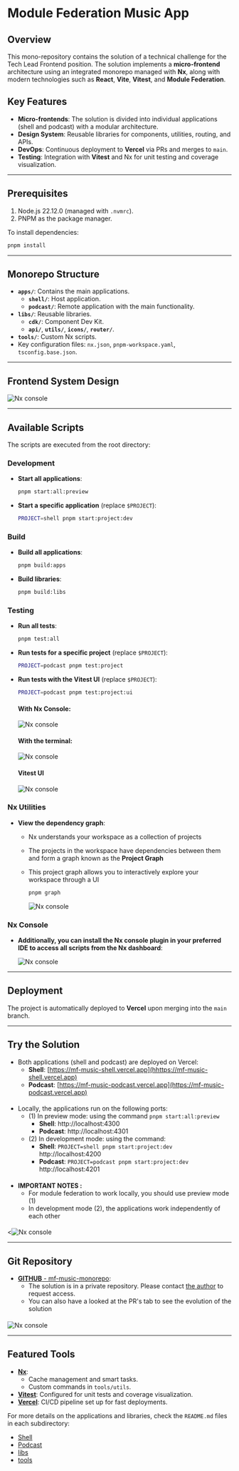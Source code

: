 
# Module Federation Music App

## Overview
This mono-repository contains the solution of a technical challenge for the Tech Lead Frontend position. The solution implements a **micro-frontend** architecture using an integrated monorepo managed with **Nx**, along with modern technologies such as **React**, **Vite**, **Vitest**, and **Module Federation**.

## Key Features
- **Micro-frontends**: The solution is divided into individual applications (shell and podcast) with a modular architecture.
- **Design System**: Reusable libraries for components, utilities, routing, and APIs.
- **DevOps**: Continuous deployment to **Vercel** via PRs and merges to `main`.
- **Testing**: Integration with **Vitest** and Nx for unit testing and coverage visualization.

---

## Prerequisites
1. Node.js 22.12.0 (managed with `.nvmrc`).
2. PNPM as the package manager.

To install dependencies:
```bash
pnpm install
```
___

## Monorepo Structure
- **`apps/`**: Contains the main applications.
  - **`shell/`**: Host application.
  - **`podcast/`**: Remote application with the main functionality.
- **`libs/`**: Reusable libraries.
  - **`cdk/`**: Component Dev Kit.
  - **`api/`**, **`utils/`**, **`icons/`**, **`router/`**.
- **`tools/`**: Custom Nx scripts.
- Key configuration files: `nx.json`, `pnpm-workspace.yaml`, `tsconfig.base.json`.

---

## Frontend System Design

![Nx console](readme-helpers/assets/images/front-system-design.png)

---

## Available Scripts
The scripts are executed from the root directory:

### Development
- **Start all applications**:
  ```bash
  pnpm start:all:preview
  ```
- **Start a specific application** (replace `$PROJECT`):
  ```bash
  PROJECT=shell pnpm start:project:dev
  ```

### Build
- **Build all applications**:
  ```bash
  pnpm build:apps
  ```
- **Build libraries**:
  ```bash
  pnpm build:libs
  ```

### Testing
- **Run all tests**:
  ```bash
  pnpm test:all
  ```
- **Run tests for a specific project** (replace `$PROJECT`):
  ```bash
  PROJECT=podcast pnpm test:project
  ```
- **Run tests with the Vitest UI** (replace `$PROJECT`):
  ```bash
  PROJECT=podcast pnpm test:project:ui
  ```

  #### **With Nx Console**:

  ![Nx console](readme-helpers/assets/images/vitest-ui-nx-console.gif)

  #### **With the terminal**:

  ![Nx console](readme-helpers/assets/images/vitest-ui-terminal.gif)

  #### **Vitest UI**

  ![Nx console](readme-helpers/assets/images/vitest-ui-dashboard.gif)

### Nx Utilities
- **View the dependency graph**:
  - Nx understands your workspace as a collection of projects
  - The projects in the workspace have dependencies between them and form a graph known as the **Project Graph**
  - This project graph allows you to interactively explore your workspace through a UI
    ```bash
    pnpm graph
    ```

    ![Nx console](readme-helpers/assets/images/nx-use.gif)

### Nx Console
- **Additionally, you can install the **Nx console** plugin in your preferred IDE to access all scripts from the Nx dashboard**:

  ![Nx console](readme-helpers/assets/images/nx-console.gif)

---

## Deployment
The project is automatically deployed to **Vercel** upon merging into the `main` branch.

---

## Try the Solution

- Both applications (shell and podcast) are deployed on Vercel:
  - **Shell**: [https://mf-music-shell.vercel.app](hhttps://mf-music-shell.vercel.app)
  - **Podcast**: [https://mf-music-podcast.vercel.app](https://mf-music-podcast.vercel.app)
####
- Locally, the applications run on the following ports:
  - (1) In preview mode: using the command `pnpm start:all:preview`
    - **Shell**: http://localhost:4300
    - **Podcast**: http://localhost:4301
  - (2) In development mode: using the command:
    - **Shell**: `PROJECT=shell pnpm start:project:dev` http://localhost:4200
    - **Podcast**: `PROJECT=podcast pnpm start:project:dev` http://localhost:4201
####
- **IMPORTANT NOTES :**
  - For module federation to work locally, you should use preview mode (1)
  - In development mode (2), the applications work independently of each other
####

  <![Nx console](readme-helpers/assets/images/shell-demo.gif)

___

## Git Repository
- [**GITHUB** - mf-music-monorepo](https://github.com/samdofe/mf-music-monorepo): 
  - The solution is in a private repository. Please contact [the author](https://github.com/samdofe) to request access.
  - You can also have a looked at the PR's tab to see the evolution of the solution
####
  ![Nx console](readme-helpers/assets/images/github.gif)

___

## Featured Tools
- [**Nx**](https://nx.dev):
  - Cache management and smart tasks.
  - Custom commands in `tools/utils`.
- [**Vitest**](https://vitest.dev): Configured for unit tests and coverage visualization.
- [**Vercel**](https://vercel.com): CI/CD pipeline set up for fast deployments.

For more details on the applications and libraries, check the `README.md` files in each subdirectory:

- [Shell](./apps/shell/README.md)
- [Podcast](./apps/podcast/README.md)
- [libs](./libs/README.md)
- [tools](./tools/README.md)


